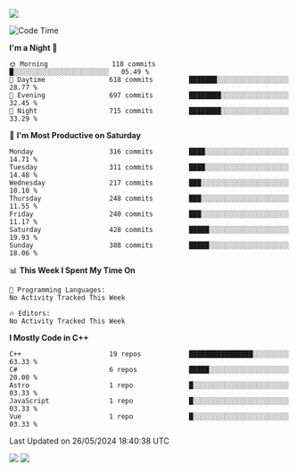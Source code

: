 ![](https://komarev.com/ghpvc/?username=lilpidgey&color=red)
<!--START_SECTION:waka-->
![Code Time](http://img.shields.io/badge/Code%20Time-1%2C491%20hrs%2018%20mins-blue)

**I'm a Night 🦉** 

```text
🌞 Morning                118 commits         █░░░░░░░░░░░░░░░░░░░░░░░░   05.49 % 
🌆 Daytime                618 commits         ███████░░░░░░░░░░░░░░░░░░   28.77 % 
🌃 Evening                697 commits         ████████░░░░░░░░░░░░░░░░░   32.45 % 
🌙 Night                  715 commits         ████████░░░░░░░░░░░░░░░░░   33.29 % 
```
📅 **I'm Most Productive on Saturday** 

```text
Monday                   316 commits         ████░░░░░░░░░░░░░░░░░░░░░   14.71 % 
Tuesday                  311 commits         ████░░░░░░░░░░░░░░░░░░░░░   14.48 % 
Wednesday                217 commits         ███░░░░░░░░░░░░░░░░░░░░░░   10.10 % 
Thursday                 248 commits         ███░░░░░░░░░░░░░░░░░░░░░░   11.55 % 
Friday                   240 commits         ███░░░░░░░░░░░░░░░░░░░░░░   11.17 % 
Saturday                 428 commits         █████░░░░░░░░░░░░░░░░░░░░   19.93 % 
Sunday                   388 commits         █████░░░░░░░░░░░░░░░░░░░░   18.06 % 
```


📊 **This Week I Spent My Time On** 

```text
💬 Programming Languages: 
No Activity Tracked This Week

🔥 Editors: 
No Activity Tracked This Week
```

**I Mostly Code in C++** 

```text
C++                      19 repos            ████████████████░░░░░░░░░   63.33 % 
C#                       6 repos             █████░░░░░░░░░░░░░░░░░░░░   20.00 % 
Astro                    1 repo              █░░░░░░░░░░░░░░░░░░░░░░░░   03.33 % 
JavaScript               1 repo              █░░░░░░░░░░░░░░░░░░░░░░░░   03.33 % 
Vue                      1 repo              █░░░░░░░░░░░░░░░░░░░░░░░░   03.33 % 
```




 Last Updated on 26/05/2024 18:40:38 UTC
<!--END_SECTION:waka-->
![](https://hit.yhype.me/github/profile?user_id=42968544)
![](https://komarev.com/ghpvc/?lilpidgey)
